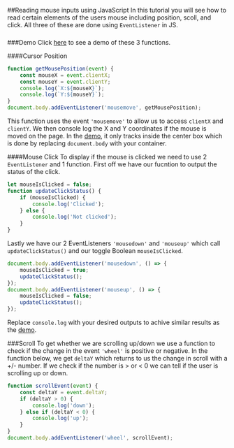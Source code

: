 ##Reading mouse inputs using JavaScript
In this tutorial you will see how to read certain elements of the users mouse including position, scoll, and click. All three of these are done using ```EventListener``` in JS.

###
###Demo
Click [here](https://chaseswedlo.github.io/reading-mouse-input/) to see a demo of these 3 functions.

####Cursor Position
```javascript
function getMousePosition(event) {
    const mouseX = event.clientX;
    const mouseY = event.clientY;
    console.log(`X:${mouseX}`);
    console.log(`Y:${mouseY}`);
}
document.body.addEventListener('mousemove', getMousePosition);
```
This function uses the event ```'mousemove'``` to allow us to access ```clientX``` and ```clientY```. We then console log the X and Y coordinates if the mouse is moved on the page. In the [demo](https://chaseswedlo.github.io/reading-mouse-input/), it only tracks inside the center box which is done by replacing ```document.body``` with your container.

####Mouse Click
To display if the mouse is clicked we need to use 2 ```EventListener``` and 1 function. First off we have our fucntion to output the status of the click.
```javascript
let mouseIsClicked = false;
function updateClickStatus() {
    if (mouseIsClicked) {
        console.log('Clicked');
    } else {
        console.log('Not clicked');
    }
}
```
Lastly we have our 2 EventListeners ```'mousedown'``` and ```'mouseup'``` which call ```updateClickStatus()``` and our toggle Boolean ```mouseIsClicked```.
```javascript
document.body.addEventListener('mousedown', () => {
    mouseIsClicked = true;
    updateClickStatus();
});
document.body.addEventListener('mouseup', () => {
    mouseIsClicked = false;
    updateClickStatus();
});
```
Replace ```console.log``` with your desired outputs to achive similar results as the [demo](https://chaseswedlo.github.io/reading-mouse-input/).

###Scroll
To get whether we are scrolling up/down we use a function to check if the change in the event ```'wheel'``` is positive or negative. In the function below, we get ```deltaY``` which returns to us the change in scroll with a +/- number. If we check if the number is > or < 0 we can tell if the user is scrolling up or down.
```javascript
function scrollEvent(event) {
    const deltaY = event.deltaY;
    if (deltaY > 0) {
        console.log('down');
    } else if (deltaY < 0) {
        console.log('up');
    }
}
document.body.addEventListener('wheel', scrollEvent);
```